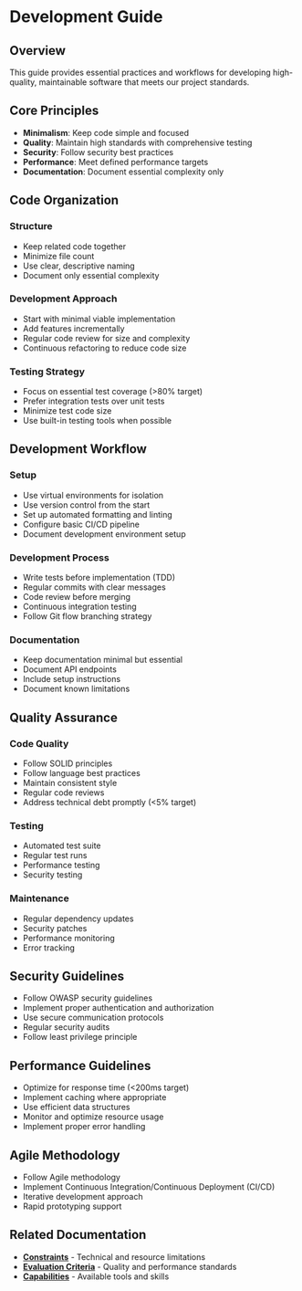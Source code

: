 # Development Guide

## Overview
This guide provides essential practices and workflows for developing high-quality, maintainable software that meets our project standards.

## Core Principles
- **Minimalism**: Keep code simple and focused
- **Quality**: Maintain high standards with comprehensive testing
- **Security**: Follow security best practices
- **Performance**: Meet defined performance targets
- **Documentation**: Document essential complexity only

## Code Organization

### Structure
- Keep related code together
- Minimize file count
- Use clear, descriptive naming
- Document only essential complexity

### Development Approach
- Start with minimal viable implementation
- Add features incrementally
- Regular code review for size and complexity
- Continuous refactoring to reduce code size

### Testing Strategy
- Focus on essential test coverage (>80% target)
- Prefer integration tests over unit tests
- Minimize test code size
- Use built-in testing tools when possible

## Development Workflow

### Setup
- Use virtual environments for isolation
- Use version control from the start
- Set up automated formatting and linting
- Configure basic CI/CD pipeline
- Document development environment setup

### Development Process
- Write tests before implementation (TDD)
- Regular commits with clear messages
- Code review before merging
- Continuous integration testing
- Follow Git flow branching strategy

### Documentation
- Keep documentation minimal but essential
- Document API endpoints
- Include setup instructions
- Document known limitations

## Quality Assurance

### Code Quality
- Follow SOLID principles
- Follow language best practices
- Maintain consistent style
- Regular code reviews
- Address technical debt promptly (<5% target)

### Testing
- Automated test suite
- Regular test runs
- Performance testing
- Security testing

### Maintenance
- Regular dependency updates
- Security patches
- Performance monitoring
- Error tracking

## Security Guidelines
- Follow OWASP security guidelines
- Implement proper authentication and authorization
- Use secure communication protocols
- Regular security audits
- Follow least privilege principle

## Performance Guidelines
- Optimize for response time (<200ms target)
- Implement caching where appropriate
- Use efficient data structures
- Monitor and optimize resource usage
- Implement proper error handling

## Agile Methodology
- Follow Agile methodology
- Implement Continuous Integration/Continuous Deployment (CI/CD)
- Iterative development approach
- Rapid prototyping support

## Related Documentation
- **[Constraints](constraints.md)** - Technical and resource limitations
- **[Evaluation Criteria](evaluation.md)** - Quality and performance standards
- **[Capabilities](capabilities.md)** - Available tools and skills 